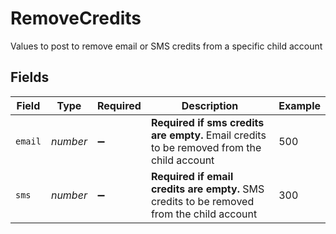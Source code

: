 # RemoveCredits

Values to post to remove email or SMS credits from a specific child account


## Fields

| Field                                                                                      | Type                                                                                       | Required                                                                                   | Description                                                                                | Example                                                                                    |
| ------------------------------------------------------------------------------------------ | ------------------------------------------------------------------------------------------ | ------------------------------------------------------------------------------------------ | ------------------------------------------------------------------------------------------ | ------------------------------------------------------------------------------------------ |
| `email`                                                                                    | *number*                                                                                   | :heavy_minus_sign:                                                                         | **Required if sms credits are empty.** Email credits to be removed from the child account<br/> | 500                                                                                        |
| `sms`                                                                                      | *number*                                                                                   | :heavy_minus_sign:                                                                         | **Required if email credits are empty.** SMS credits to be removed from the child account<br/> | 300                                                                                        |